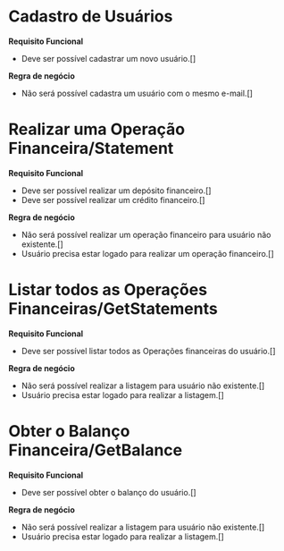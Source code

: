 # Cadastro de Usuários

**Requisito Funcional**

- Deve ser possível cadastrar um novo usuário.[]

**Regra de negócio**

- Não será possível cadastra um usuário com o mesmo e-mail.[]

# Realizar uma Operação Financeira/Statement

**Requisito Funcional**

- Deve ser possível realizar um depósito financeiro.[]
- Deve ser possível realizar um crédito financeiro.[]

**Regra de negócio**

- Não será possível realizar um operação financeiro para usuário não existente.[]
- Usuário precisa estar logado para realizar um operação financeiro.[]

# Listar todos as Operações Financeiras/GetStatements

**Requisito Funcional**

- Deve ser possível listar todos as Operações financeiras do usuário.[]

**Regra de negócio**

- Não será possível realizar a listagem para usuário não existente.[]
- Usuário precisa estar logado para realizar a listagem.[]

# Obter o Balanço Financeira/GetBalance

**Requisito Funcional**

- Deve ser possível obter o balanço do usuário.[]

**Regra de negócio**

- Não será possível realizar a listagem para usuário não existente.[]
- Usuário precisa estar logado para realizar a listagem.[]
